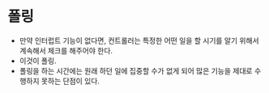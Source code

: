 # 폴링

-   만약 인터럽트 기능이 없다면, 컨트롤러는 특정한 어떤 일을 할 시기를 알기 위해서 계속해서 체크를 해주어야 한다.
-   이것이 폴링.
-   폴링을 하는 시간에는 원래 하던 일에 집중할 수가 없게 되어 많은 기능을 제대로 수행하지 못하는 단점이 있다.
